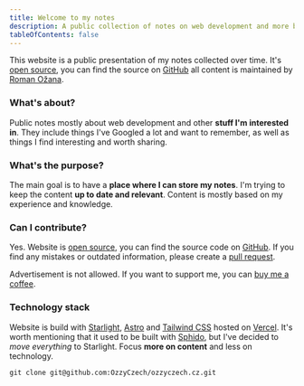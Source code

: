 ```yaml
---
title: Welcome to my notes
description: A public collection of notes on web development and more by Roman Ožana. Open source and maintained on GitHub. Contributions welcome!
tableOfContents: false
---
```


This website is a public presentation of my notes collected over time.
It's [open source](https://github.com/OzzyCzech/ozzyczech.cz), you can find the source on [GitHub](https://github.com/OzzyCzech/ozzyczech.cz)
all content is maintained by [Roman Ožana](https://ozana.cz).

### What's about?

Public notes mostly about web development and other **stuff I'm interested in**.
They include things I've Googled a lot and want to remember, as well as things
I find interesting and worth sharing.

### What's the purpose?

The main goal is to have a **place where I can store my notes**.
I'm trying to keep the content **up to date and relevant**.
Content is mostly based on my experience and knowledge.

### Can I contribute?

Yes. Website is [open source](https://github.com/OzzyCzech/ozzyczech.cz), you can
find the source code on [GitHub](https://github.com/OzzyCzech/ozzyczech.cz).
If you find any mistakes or outdated information, please create a [pull request](https://github.com/OzzyCzech/ozzyczech.cz/pulls).

Advertisement is not allowed. If you want to support me, you can [buy me a coffee](https://buymeacoffee.com/ozzyczech).

### Technology stack

Website is build with [Starlight](https://starlight.astro.build/), [Astro](https://astro.build/) and
[Tailwind CSS](https://tailwindcss.com/) hosted on [Vercel](https://vercel.com/).
It's worth mentioning that it used to be built with [Sphido](https://sphido.cz),
but I've decided to _move everything_ to Starlight. Focus **more on content** and less on technology.

```shell
git clone git@github.com:OzzyCzech/ozzyczech.cz.git
```
